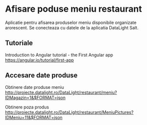 # Afisare poduse meniu restaurant

Aplicatie pentru afisarea produselor meniu disponibile organizate arorescent.
Se conecteaza cu datele de la aplicatia DataLight Salt.

## Tutoriale

Introduction to Angular tutorial - the First Angular app
<https://angular.io/tutorial/first-app>

## Accesare date produse

Obtinere date produse meniu
<http://proiecte.datalight.ro/DataLight/restaurant/meniu?IDMagazin=1&$FORMAT=json>

Obtinere poza produs
<http://proiecte.datalight.ro/DataLight/restaurant/MeniuPictures?IDMeniu=11&$FORMAT=json>
